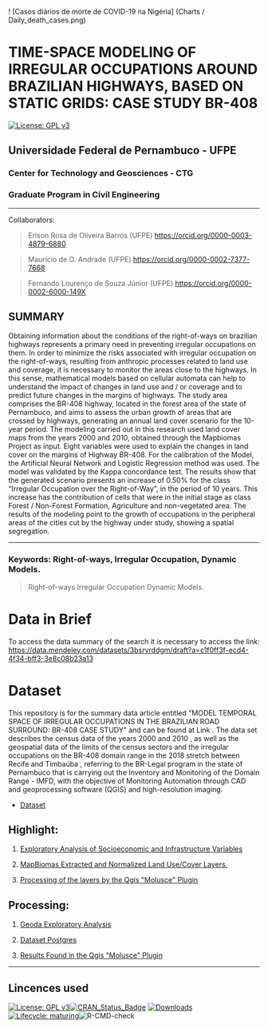 <!-- README.md is generated from README.Rmd. Please edit that file -->

! [Casos diários de morte de COVID-19 na Nigéria] (Charts / Daily_death_cases.png)

# TIME-SPACE MODELING OF IRREGULAR OCCUPATIONS AROUND BRAZILIAN HIGHWAYS, BASED ON STATIC GRIDS: CASE STUDY BR-408 

[![License: GPL
v3](https://img.shields.io/badge/License-GPL%20v3-blue.svg)](http://www.gnu.org/licenses/gpl-3.0)

## Universidade Federal de Pernambuco - UFPE
### Center for Technology and Geosciences - CTG
### Graduate Program in Civil Engineering
----
Collaborators:

> Erison Rosa de Oliveira Barros (UFPE)  https://orcid.org/0000-0003-4879-6880

> Maurício de O. Andrade (UFPE) https://orcid.org/0000-0002-7377-7668

> Fernando Lourenço de Souza Júnior (UFPE)  https://orcid.org/0000-0002-6000-149X


## SUMMARY

Obtaining information about the conditions of the right-of-ways on brazilian highways represents a primary need in preventing irregular occupations on them. In order to minimize the risks associated with irregular occupation on the right-of-ways, resulting from anthropic processes related to land use and coverage, it is necessary to monitor the areas close to the highways. In this sense, mathematical models based on cellular automata can help to understand the impact of changes in land use and / or coverage and to predict future changes in the margins of highways. The study area comprises the BR-408 highway, located in the forest area of the state of Pernambuco, and aims to assess the urban growth of areas that are crossed by highways, generating an annual land cover scenario for the 10-year period. The modeling carried out in this research used land cover maps from the years 2000 and 2010, obtained through the Mapbiomas Project as input. Eight variables were used to explain the changes in land cover on the margins of Highway BR-408. For the calibration of the Model, the Artificial Neural Network and Logistic Regression method was used. The model was validated by the Kappa concordance test. The results show that the generated scenario presents an increase of 0.50% for the class “Irregular Occupation over the Right-of-Way”, in the period of 10 years. This increase has the contribution of cells that were in the initial stage as class Forest / Non-Forest Formation, Agriculture and non-vegetated area. The results of the modeling point to the growth of occupations in the peripheral areas of the cities cut by the highway under study, showing a spatial segregation.

---
### Keywords: Right-of-ways, Irregular Occupation, Dynamic Models.
> Right-of-ways
> Irregular Occupation
> Dynamic Models.

# Data in Brief
To access the data summary of the search it is necessary to access the link:
https://data.mendeley.com/datasets/3bsrvrddgm/draft?a=c1f0ff3f-ecd4-4f34-bff3-3e8c08b23a13

# Dataset

This repository is for the summary data article entitled "MODEL TEMPORAL SPACE OF IRREGULAR OCCUPATIONS IN THE BRAZILIAN ROAD SURROUND: BR-408 CASE STUDY" and can be found at Link . The data set describes the census data of the years 2000 and 2010 , as well as the geospatial data of the limits of the census sectors and the irregular occupations on the BR-408 domain range in the 2018 stretch between Recife and Timbaúba , referring to the BR-Legal program in the state of Pernambuco that is carrying out the Inventory and Monitoring of the Domain Range - IMFD, with the objective of Monitoring Automation through CAD and geoprocessing software (QGIS) and high-resolution imaging.
- [Dataset](https://github.com/ErisonBarros/BR-408-Highway-Domain-Database/blob/gh-pages1/Dataset_BR_408_Highway_Domain_Database.ipynb)

## Highlight:

1. [Exploratory Analysis of Socioeconomic and Infrastructure Variables  ](https://github.com/ErisonBarros/BR-408-Highway-Domain-Database/blob/gh-pages1/Analise_Explorat%C3%B3ria_dos_Dados_Socioecon%C3%B4micos_e_de_Infra_estrutura_.ipynb)

2. [MapBiomas Extracted and Normalized Land Use/Cover Layers.](https://github.com/ErisonBarros/Raster-of-Standardized-Socioeconomic-and-Infrastructure-Indicators.git)

3. [Processing of the layers by the Qgis "Molusce" Plugin ](https://github.com/ErisonBarros/Processing-of-the-layers-by-the-Qgis-Molusce-Plugin-.git)


## Processing:

1. [Geoda Exploratory Analysis](https://dataat.github.io/introducao-ao-machine-learning/index.html#licen%C3%A7a)

2. [Dataset Postgres](https://github.com/ErisonBarros/Dataset_BR408_Postgres)

3. [Results Found in the Qgis "Molusce" Plugin](https://github.com/ErisonBarros/Processing-of-the-layers-by-the-Qgis-Molusce-Plugin-.git)

------------


## Lincences used

[![License: GPL
v3](https://img.shields.io/badge/License-GPL%20v3-blue.svg)](http://www.gnu.org/licenses/gpl-3.0)[![CRAN\_Status\_Badge](http://www.r-pkg.org/badges/version/lulcc)](https://CRAN.R-project.org/package=lulcc)
[![Downloads](http://cranlogs.r-pkg.org/badges/lulcc)](https://CRAN.R-project.org/package=lulcc)[![Lifecycle:
maturing](https://img.shields.io/badge/lifecycle-maturing-orange.svg)](https://www.tidyverse.org/lifecycle/#maturing)![R-CMD-check](https://github.com/simonmoulds/r_lulcc/workflows/R-CMD-check/badge.svg)
